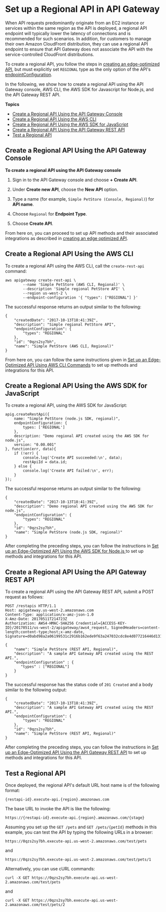 # Set up a Regional API in API Gateway<a name="create-regional-api"></a>

 When API requests predominantly originate from an EC2 instance or services within the same region as the API is deployed, a regional API endpoint will typically lower the latency of connections and is recommended for such scenarios\. In addition, for customers to manage their own Amazon CloudFront distribution, they can use a regional API endpoint to ensure that API Gateway does not associate the API with the service\-controlled CloudFront distributions\. 

 To create a regional API, you follow the steps in [creating an edge\-optimized API](create-api-resources-methods.md), but must explicitly set `REGIONAL` type as the only option of the API's [endpointConfiguration](https://docs.aws.amazon.com/apigateway/api-reference/resource/rest-api/#endpointConfiguration)\. 

 In the following, we show how to create a regional API using the API Gateway console, AWS CLI, the AWS SDK for Javascript for Node\.js, and the API Gateway REST API\. 

**Topics**
+ [Create a Regional API Using the API Gateway Console](#create-regional-endpoint-api-using-console)
+ [Create a Regional API Using the AWS CLI](#create-regional-endpoint-api-using-aws-cli)
+ [Create a Regional API Using the AWS SDK for JavaScript](#create-regional-endpoint-api-using-nodejs-sdk)
+ [Create a Regional API Using the API Gateway REST API](#create-regional-endpoint-api-using-rest-api)
+ [Test a Regional API](#create-regional-endpoint-api-invoke-url)

## Create a Regional API Using the API Gateway Console<a name="create-regional-endpoint-api-using-console"></a>

**To create a regional API using the API Gateway console**

1.  Sign in to the API Gateway console and choose **\+ Create API**\.

1.  Under **Create new API**, choose the **New API** option\. 

1.  Type a name \(for example, `Simple PetStore (Console, Regional)`\) for **API name**\. 

1.  Choose `Regional` for **Endpoint Type**\. 

1.  Choose **Create API**\.

From here on, you can proceed to set up API methods and their associated integrations as described in [creating an edge optimized API](api-gateway-create-api-step-by-step.md)\. 

## Create a Regional API Using the AWS CLI<a name="create-regional-endpoint-api-using-aws-cli"></a>

To create a regional API using the AWS CLI, call the `create-rest-api` command:

```
aws apigateway create-rest-api \
        --name 'Simple PetStore (AWS CLI, Regional)' \
        --description 'Simple regional PetStore API' \
        --region us-west-2 \
        --endpoint-configuration '{ "types": ["REGIONAL"] }'
```

The successful response returns an output similar to the following:

```
{
    "createdDate": "2017-10-13T18:41:39Z",
    "description": "Simple regional PetStore API",
    "endpointConfiguration": {
        "types": "REGIONAL"
    },
    "id": "0qzs2sy7bh",
    "name": "Simple PetStore (AWS CLI, Regional)"
}
```

 From here on, you can follow the same instructions given in [Set up an Edge\-Optimized API Using AWS CLI Commands](create-api-using-awscli.md) to set up methods and integrations for this API\. 

## Create a Regional API Using the AWS SDK for JavaScript<a name="create-regional-endpoint-api-using-nodejs-sdk"></a>

To create a regional API, using the AWS SDK for JavaScript:

```
apig.createRestApi({
	name: "Simple PetStore (node.js SDK, regional)",
	endpointConfiguration: {
		types: ['REGIONAL']
	},
	description: "Demo regional API created using the AWS SDK for node.js",
	version: "0.00.001"
}, function(err, data){
	if (!err) {
		console.log('Create API succeeded:\n', data);
		restApiId = data.id;
	} else {
		console.log('Create API failed:\n', err);
	}
});
```

The successful response returns an output similar to the following:

```
{
    "createdDate": "2017-10-13T18:41:39Z",
    "description": "Demo regional API created using the AWS SDK for node.js",
    "endpointConfiguration": {
        "types": "REGIONAL"
    },
    "id": "0qzs2sy7bh",
    "name": "Simple PetStore (node.js SDK, regional)"
}
```

 After completing the preceding steps, you can follow the instructions in [ Set up an Edge\-Optimized API Using the AWS SDK for Node\.js ](create-api-using-awssdk.md) to set up methods and integrations for this API\. 

## Create a Regional API Using the API Gateway REST API<a name="create-regional-endpoint-api-using-rest-api"></a>

To create a regional API using the API Gateway REST API, submit a POST request as follows:

```
POST /restapis HTTP/1.1
Host: apigateway.us-west-2.amazonaws.com
Content-Type: application/x-amz-json-1.0
X-Amz-Date: 20170511T214723Z
Authorization: AWS4-HMAC-SHA256 Credential={ACCESS-KEY-ID}/20170511/us-west-2/apigateway/aws4_request, SignedHeaders=content-length;content-type;host;x-amz-date, Signature=d0abd98a2a06199531c2916b162ede9f63a247032cdc8e4d077216446d13103c

{
    "name": "Simple PetStore (REST API, Regional)",
    "description": "A sample API Gateway API created using the REST API.",
    "endpointConfiguration" : {
       "types" : ["REGIONAL"]
    }
}
```

The successful response has the status code of `201 Created` and a body similar to the following output:

```
{
    "createdDate": "2017-10-13T18:41:39Z",
    "description": "A sample API Gateway API created using the REST API.",
    "endpointConfiguration": {
        "types": "REGIONAL"
    },
    "id": "0qzs2sy7bh",
    "name": "Simple PetStore (REST API, Regional)"
}
```

 After completing the preceding steps, you can follow the instructions in [Set up an Edge\-Optimized API Using the API Gateway REST API](create-api-using-restapi.md) to set up methods and integrations for this API\. 

## Test a Regional API<a name="create-regional-endpoint-api-invoke-url"></a>

Once deployed, the regional API's default URL host name is of the following format: 

```
{restapi-id}.execute-api.{region}.amazonaws.com
```

The base URL to invoke the API is like the following:

```
https://{restapi-id}.execute-api.{region}.amazonaws.com/{stage}
```

Assuming you set up the `GET /pets` and `GET /pets/{petId}` methods in this example, you can test the API by typing the following URLs in a browser:

```
https://0qzs2sy7bh.execute-api.us-west-2.amazonaws.com/test/pets
```

and 

```
https://0qzs2sy7bh.execute-api.us-west-2.amazonaws.com/test/pets/1
```

Alternatively, you can use cURL commands:

```
curl -X GET https://0qzs2sy7bh.execute-api.us-west-2.amazonaws.com/test/pets 
```

and 

```
curl -X GET https://0qzs2sy7bh.execute-api.us-west-2.amazonaws.com/test/pets/2
```